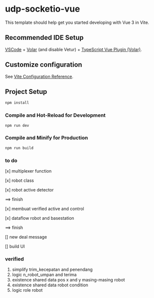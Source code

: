 # udp-socketio-vue

This template should help get you started developing with Vue 3 in Vite.

## Recommended IDE Setup

[VSCode](https://code.visualstudio.com/) + [Volar](https://marketplace.visualstudio.com/items?itemName=Vue.volar) (and disable Vetur) + [TypeScript Vue Plugin (Volar)](https://marketplace.visualstudio.com/items?itemName=Vue.vscode-typescript-vue-plugin).

## Customize configuration

See [Vite Configuration Reference](https://vitejs.dev/config/).

## Project Setup

```sh
npm install
```

### Compile and Hot-Reload for Development

```sh
npm run dev
```

### Compile and Minify for Production

```sh
npm run build
```

### to do

[x] multiplexer function

[x] robot class

[x] robot active detector

==> finish

[x] membuat verified active and control

[x] dataflow robot and basestation

==> finish

[] new deal message

[] build UI

### verified

1. simplify trim_kecepatan and penendang
2. logic n_robot_umpan and terima
3. existence shared data pos x and y masing-masing robot
4. existence shared data robot condition
5. logic role robot
